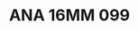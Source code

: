 ---
title: ANA 16MM 099
date: 
draft: false

# descripcion
description : Anillo de plata 925 y ávalon

materials: Plata 925

color: 

dimensions: 16mm diámetro

code: 05-29-1365

type: "Anillos"

categories: []

price: $11.530,00

price_eftvo: $9.800,00

# Images
# first image will be shown in the product page
images:
  # - image: "images/path_to_image"
  # La ubicacion de las imagenes es imagenes/Anillos/Anillos.Nácar/05-29-1365-ana-16mm-099
  - image: "./images/anillos/nácar/05-29-1365-ana-16mm-099.jpg"
---
